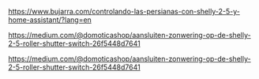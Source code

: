 https://www.bujarra.com/controlando-las-persianas-con-shelly-2-5-y-home-assistant/?lang=en

https://medium.com/@domoticashop/aansluiten-zonwering-op-de-shelly-2-5-roller-shutter-switch-26f5448d7641


https://medium.com/@domoticashop/aansluiten-zonwering-op-de-shelly-2-5-roller-shutter-switch-26f5448d7641